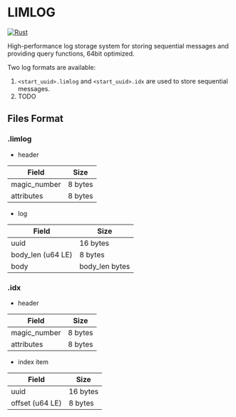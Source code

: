 # LIMLOG

[![Rust](https://github.com/Limit-LAB/limlog/actions/workflows/rust.yml/badge.svg?branch=master)](https://github.com/Limit-LAB/limlog/actions/workflows/rust.yml)

High-performance log storage system for storing sequential messages and providing query functions, 64bit optimized.

Two log formats are available:

1. `<start_uuid>.limlog` and `<start_uuid>.idx` are used to store sequential messages.
2. TODO

## Files Format

### .limlog

- header

| Field        | Size    |
| ------------ | ------- |
| magic_number | 8 bytes |
| attributes   | 8 bytes |

- log

| Field             | Size           |
| ----------------- | -------------- |
| uuid              | 16 bytes       |
| body_len (u64 LE) | 8 bytes        |
| body              | body_len bytes |

### .idx

- header

| Field        | Size    |
| ------------ | ------- |
| magic_number | 8 bytes |
| attributes   | 8 bytes |

- index item

| Field           | Size     |
| --------------- | -------- |
| uuid            | 16 bytes |
| offset (u64 LE) | 8 bytes  |
